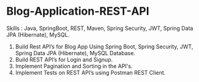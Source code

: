 # Blog-Application-REST-API

Skills : Java, SpringBoot, REST, Maven, Spring Security, JWT, Spring Data JPA (Hibernate), MySQL.

1. Build Rest API’s for Blog App Using Spring Boot, Spring Security, JWT, Spring Data JPA (Hibernate), MySQL Database.
2. Build REST API’s for Login and Signup.
3. Implement  Pagination and Sorting in the API's.
4. Implement Tests on REST API’s using Postman REST Client.
